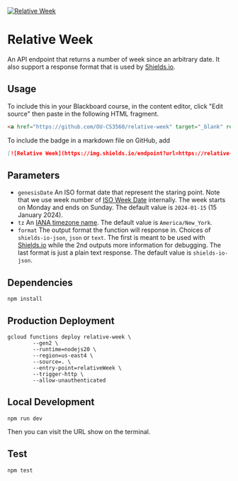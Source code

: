 [![Relative Week](https://img.shields.io/endpoint?url=https://relative-week-ksraqzy7na-uk.a.run.app)](https://img.shields.io/endpoint?url=https://relative-week-ksraqzy7na-uk.a.run.app)

# Relative Week

An API endpoint that returns a number of week since an arbitrary date. It also support a response format that is used by [Shields.io](https://shields.io/endpoint).

## Usage

To include this in your Blackboard course, in the content editor, click "Edit source" then paste in the following HTML fragment.

```html
<a href="https://github.com/OU-CS3560/relative-week" target="_blank" rel="nofollow"><img src="https://img.shields.io/endpoint?url=https://relative-week-ksraqzy7na-uk.a.run.app?genesisDate=2024-01-15" alt="Relative Week" style="max-width: 100%;" /></a>
```

To include the badge in a markdown file on GitHub, add

```markdown
[![Relative Week](https://img.shields.io/endpoint?url=https://relative-week-ksraqzy7na-uk.a.run.app?genesisDate=2024-01-15)](https://github.com/OU-CS3560/relative-week)
```

## Parameters

- `genesisDate` An ISO format date that represent the staring point. Note that we use week number of [ISO Week Date](https://en.wikipedia.org/wiki/ISO_week_date) internally. The week starts on Monday and ends on Sunday. The default value is `2024-01-15` (15 January 2024).
- `tz` An [IANA timezone name](https://en.wikipedia.org/wiki/List_of_tz_database_time_zones). The default value is `America/New_York`.
- `format` The output format the function will response in. Choices of `shields-io-json`, `json` or `text`. The first is meant to be used with [Shields.io](https://shields.io/endpoint) while the 2nd outputs more information for debugging. The last format is just a plain text response. The default value is `shields-io-json`.

## Dependencies

``` console
npm install
```

## Production Deployment

```console
gcloud functions deploy relative-week \
        --gen2 \
        --runtime=nodejs20 \
        --region=us-east4 \
        --source=. \
        --entry-point=relativeWeek \
        --trigger-http \
        --allow-unauthenticated
```

## Local Development

``` console
npm run dev
```

Then you can visit the URL show on the terminal.

## Test

``` console
npm test
```
